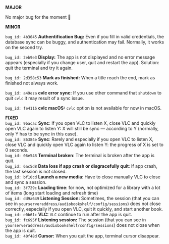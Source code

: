 **MAJOR**

No major bug for the moment 🙏

**MINOR**

`bug_id: 4b3045`
**Authentification Bug:** Even if you fill in valid credentials, the database sync can be buggy, and authentication may fail. Normally, it works on the second try.

`bug_id: 2eb9e3`
**Display:** The app is not displayed and no error message appears (especially if you change user, quit and restart the app). Solution: quit the terminal and try it again.

`bug_id: 2d358c53`
**Mark as finished:** When a title reach the end, mark as finished not always work.

`bug_id: a49eza`
**cvlc error sync:** If you use other command that `shutdown` to quit `cvlc` it may result of a sync issue.

`bug_id: fe4116`
**cvlc macOS:** `cvlc` option is not available for now in macOS.



**FIXED**  
`bug_id: 9bacac` 
**Sync**: If you open VLC to listen X, close VLC and quickly open VLC again to listen Y: X will still be sync — according to Y (normally, only Y has to be sync in this case).   
`bug_id: 86384e` 
**Sync**: Rarely and especially if you open VLC to listen X, close VLC and quickly open VLC again to listen Y: the progress of X is set to 0 seconds.  
`bug_id: 06e548` 
**Terminal broken**: The terminal is broken after the app is quit.  
`bug_id: 6ac5d8` 
**Data loss if app crash or disgracefully quit**: If app crash, the last session is not closed.  
`bug_id: bf10cd` 
**Launch a new media**: Have to close manually VLC to close and sync a session.  
`bug_id: 3f729c` 
**Loading time**: for now, not optimized for a library with a lot of items (long start loading and refresh time)  
`bug_id: dd9a649`
**Listening Session:** Sometimes, the session (that you can see in `yourserveraddress/audiobookshelf/config/sessions`) does not close correctly, especially if you open VLC, quit it quickly, and start another book.  
`bug_id: e0b61c`
**VLC:** `VLC` continue to run after the app is quit.  
`bug_id: fc695f`
**Listening session:** The session (that you can see in `yourserveraddress/audiobookshelf/config/sessions`) does not close when the app is quit.  
`bug_id: 40f48d`
**Cursor:** When you quit the app, terminal cursor disappear.  
